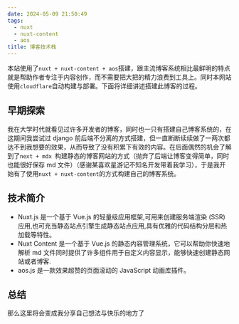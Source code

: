 ```yaml
---
date: 2024-05-09 21:50:49
tags:
  - nuxt
  - nuxt-content
  - aos
title: 博客技术栈
---
```


本站使用了`nuxt + nuxt-content + aos`搭建，跟主流博客系统相比最鲜明的特点就是帮助作者专注于内容创作，而不需要把大把的精力浪费到工具上。同时本网站使用`cloudflare`自动构建与部署。下面将详细讲述搭建此博客的过程。

## 早期探索

我在大学时代就看见过许多开发者的博客，同时也一只有搭建自己博客系统的，在这期间我尝试过 django 前后端不分离的方式搭建，但一直断断续续做了一两次都达不到我想要的效果，从而导致了没有积累下有效的内容。在后面偶然的机会了解到了`next + mdx `构建静态的博客网站的方式（抛弃了后端让博客变得简单，同时也能很好保存 md 文件）（感谢某喜欢星游记不知名开发带着我学习），于是我开始有了使用`nuxt + nuxt-content`的方式构建自己的博客系统。

## 技术简介

- Nuxt.js 是一个基于 Vue.js 的轻量级应用框架,可用来创建服务端渲染 (SSR) 应用,也可充当静态站点引擎生成静态站点应用,具有优雅的代码结构分层和热加载等特性。
- Nuxt Content 是一个基于 Vue.js 的静态内容管理系统，它可以帮助你快速地解析 md 文件同时提供了许多组件用于自定义内容显示，能够快速创建静态网站或者博客.
- aos.js 是一款效果超赞的页面滚动的 JavaScript 动画库插件。

## 总结

那么这里将会变成我分享自己想法与快乐的地方了
